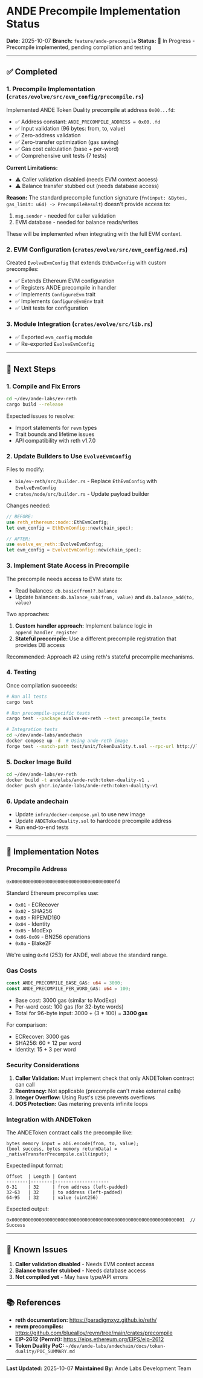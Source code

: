 # ANDE Precompile Implementation Status

**Date:** 2025-10-07
**Branch:** `feature/ande-precompile`
**Status:** 🚧 In Progress - Precompile implemented, pending compilation and testing

---

## ✅ Completed

### 1. **Precompile Implementation** (`crates/evolve/src/evm_config/precompile.rs`)

Implemented ANDE Token Duality precompile at address `0x00...fd`:

- ✅ Address constant: `ANDE_PRECOMPILE_ADDRESS = 0x00..fd`
- ✅ Input validation (96 bytes: from, to, value)
- ✅ Zero-address validation
- ✅ Zero-transfer optimization (gas saving)
- ✅ Gas cost calculation (base + per-word)
- ✅ Comprehensive unit tests (7 tests)

**Current Limitations:**
- ⚠️ Caller validation disabled (needs EVM context access)
- ⚠️ Balance transfer stubbed out (needs database access)

**Reason:** The standard precompile function signature (`fn(input: &Bytes, gas_limit: u64) -> PrecompileResult`) doesn't provide access to:
1. `msg.sender` - needed for caller validation
2. EVM database - needed for balance reads/writes

These will be implemented when integrating with the full EVM context.

### 2. **EVM Configuration** (`crates/evolve/src/evm_config/mod.rs`)

Created `EvolveEvmConfig` that extends `EthEvmConfig` with custom precompiles:

- ✅ Extends Ethereum EVM configuration
- ✅ Registers ANDE precompile in handler
- ✅ Implements `ConfigureEvm` trait
- ✅ Implements `ConfigureEvmEnv` trait
- ✅ Unit tests for configuration

### 3. **Module Integration** (`crates/evolve/src/lib.rs`)

- ✅ Exported `evm_config` module
- ✅ Re-exported `EvolveEvmConfig`

---

## 🚧 Next Steps

### 1. **Compile and Fix Errors**

```bash
cd ~/dev/ande-labs/ev-reth
cargo build --release
```

Expected issues to resolve:
- Import statements for `revm` types
- Trait bounds and lifetime issues
- API compatibility with reth v1.7.0

### 2. **Update Builders to Use `EvolveEvmConfig`**

Files to modify:
- `bin/ev-reth/src/builder.rs` - Replace `EthEvmConfig` with `EvolveEvmConfig`
- `crates/node/src/builder.rs` - Update payload builder

Changes needed:
```rust
// BEFORE:
use reth_ethereum::node::EthEvmConfig;
let evm_config = EthEvmConfig::new(chain_spec);

// AFTER:
use evolve_ev_reth::EvolveEvmConfig;
let evm_config = EvolveEvmConfig::new(chain_spec);
```

### 3. **Implement State Access in Precompile**

The precompile needs access to EVM state to:
- Read balances: `db.basic(from)?.balance`
- Update balances: `db.balance_sub(from, value)` and `db.balance_add(to, value)`

Two approaches:
1. **Custom handler approach:** Implement balance logic in `append_handler_register`
2. **Stateful precompile:** Use a different precompile registration that provides DB access

Recommended: Approach #2 using reth's stateful precompile mechanisms.

### 4. **Testing**

Once compilation succeeds:

```bash
# Run all tests
cargo test

# Run precompile-specific tests
cargo test --package evolve-ev-reth --test precompile_tests

# Integration tests
cd ~/dev/ande-labs/andechain
docker compose up -d  # Using ande-reth image
forge test --match-path test/unit/TokenDuality.t.sol --rpc-url http://localhost:8545
```

### 5. **Docker Image Build**

```bash
cd ~/dev/ande-labs/ev-reth
docker build -t andelabs/ande-reth:token-duality-v1 .
docker push ghcr.io/ande-labs/ande-reth:token-duality-v1
```

### 6. **Update andechain**

- Update `infra/docker-compose.yml` to use new image
- Update `ANDETokenDuality.sol` to hardcode precompile address
- Run end-to-end tests

---

## 📝 Implementation Notes

### Precompile Address

```
0x00000000000000000000000000000000000000fd
```

Standard Ethereum precompiles use:
- `0x01` - ECRecover
- `0x02` - SHA256
- `0x03` - RIPEMD160
- `0x04` - Identity
- `0x05` - ModExp
- `0x06-0x09` - BN256 operations
- `0x0a` - Blake2F

We're using `0xfd` (253) for ANDE, well above the standard range.

### Gas Costs

```rust
const ANDE_PRECOMPILE_BASE_GAS: u64 = 3000;
const ANDE_PRECOMPILE_PER_WORD_GAS: u64 = 100;
```

- Base cost: 3000 gas (similar to ModExp)
- Per-word cost: 100 gas (for 32-byte words)
- Total for 96-byte input: 3000 + (3 * 100) = **3300 gas**

For comparison:
- ECRecover: 3000 gas
- SHA256: 60 + 12 per word
- Identity: 15 + 3 per word

### Security Considerations

1. **Caller Validation:** Must implement check that only ANDEToken contract can call
2. **Reentrancy:** Not applicable (precompile can't make external calls)
3. **Integer Overflow:** Using Rust's `U256` prevents overflows
4. **DOS Protection:** Gas metering prevents infinite loops

### Integration with ANDEToken

The ANDEToken contract calls the precompile like:
```solidity
bytes memory input = abi.encode(from, to, value);
(bool success, bytes memory returnData) = _nativeTransferPrecompile.call(input);
```

Expected input format:
```
Offset  | Length | Content
--------|--------|--------------------
0-31    | 32     | from address (left-padded)
32-63   | 32     | to address (left-padded)
64-95   | 32     | value (uint256)
```

Expected output:
```
0x0000000000000000000000000000000000000000000000000000000000000001  // Success
```

---

## 🐛 Known Issues

1. **Caller validation disabled** - Needs EVM context access
2. **Balance transfer stubbed** - Needs database access
3. **Not compiled yet** - May have type/API errors

---

## 📚 References

- **reth documentation:** https://paradigmxyz.github.io/reth/
- **revm precompiles:** https://github.com/bluealloy/revm/tree/main/crates/precompile
- **EIP-2612 (Permit):** https://eips.ethereum.org/EIPS/eip-2612
- **Token Duality PoC:** `~/dev/ande-labs/andechain/docs/token-duality/POC_SUMMARY.md`

---

**Last Updated:** 2025-10-07
**Maintained By:** Ande Labs Development Team
